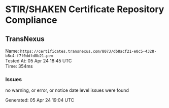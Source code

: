 # STIR/SHAKEN Certificate Repository Compliance

## TransNexus

Name: `https://certificates.transnexus.com/807J/db8acf21-e0c5-4328-b8c4-f7f0ddfd8b21.pem`\
Tested At: 05 Apr 24 18:45 UTC\
Time: 354ms

### Issues

no warning, or error, or notice date level issues were found

Generated: 05 Apr 24 19:04 UTC